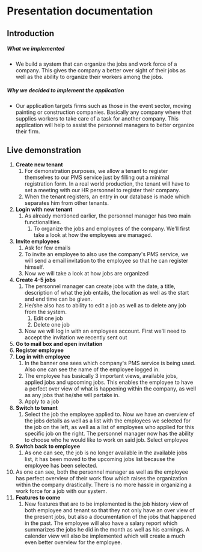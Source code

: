 # Presentation documentation

## Introduction

##### What we implemented

* We build a system that can organize the jobs and work force of a company. This gives the company a better over sight of their jobs as well as the ability to organize their workers among the jobs.

##### Why we decided to implement the application

* Our application targets firms such as those in the event sector, moving painting or construction companies. Basically any company where that supplies workers to take care of a task for another company. This application will help to assist the personnel managers to better organize their firm.

## Live demonstration

1. **Create new tenant**
   1. For demonstration purposes, we allow a tenant to register themselves to our PMS service just by filling out a minimal registration form. In a real world production, the tenant will have to set a meeting with our HR personnel to register their company.
   2. When the tenant registers, an entry in our database is made which separates him from other tenants.
2. **Login with new tenant**
   1. As already mentioned earlier, the personnel manager has two main functionalities.
      1. To organize the jobs and employees of the company. We'll first take a look at how the employees are managed.
3. **Invite employees**
   1. Ask for few emails
   2. To invite an employee to also use the company's PMS service, we will send a email invitation to the employee so that he can register himself.
   3. Now we will take a look at how jobs are organized
4. **Create 4-5 jobs**
   1. The personnel manager can create jobs with the date, a title, description of what the job entails, the location as well as the start and end time can be given.
   2. He/she also has to ability to edit a job as well as to delete any job from the system.
      1. Edit one job
      2. Delete one job
   3. Now we will log in with an employees account. First we'll need to accept the invitation we recently sent out
5. **Go to mail box and open invitation**
6. **Register employee**
7. **Log in with employee**
   1. In the banner one sees which company's PMS service is being used. Also one can see the name of the employee logged in.
   2. The employee has basically 3 important views, available jobs, applied jobs and upcoming jobs. This enables the employee to have a perfect over view of what is happening within the company, as well as any jobs that he/she will partake in.
   3. Apply to a job
8. **Switch to tenant**
   1. Select the job the employee applied to. Now we have an overview of the jobs details as well as a list with the employees we selected for the job on the left, as well as a list of employees who applied for this specific job on the right. The personnel manager now has the ability to choose who he would like to work on said job. Select employee
9. **Switch back to employee**
   1. As one can see, the job is no longer available in the available jobs list, it has been moved to the upcoming jobs list because the employee has been selected.
10. As one can see, both the personnel manager as well as the employee has perfect overview of their work flow which raises the organization within the company drastically. There is no more hassle in organizing a work force for a job with our system.
11. **Features to come**
    1. New features that are to be implemented is the job history view of both employee and tenant so that they not only have an over view of the present jobs, but also a documentation of the jobs that happened in the past. The employee will also have a salary report which summarizes the jobs he did in the month as well as his earnings. A calender view will also be implemented which will create a much even better overview for the employee.